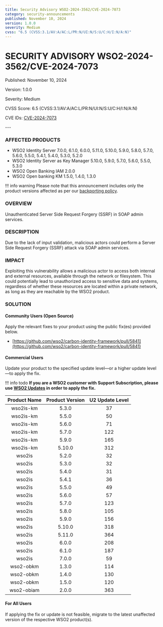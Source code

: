 ```yaml
---
title: Security Advisory WSO2-2024-3562/CVE-2024-7073
category: security-announcements
published: November 10, 2024
version: 1.0.0
severity: Medium
cvss: "6.5 (CVSS:3.1/AV:A/AC:L/PR:N/UI:N/S:U/C:H/I:N/A:N)"
---
```


# SECURITY ADVISORY WSO2-2024-3562/CVE-2024-7073

<p class="doc-info">Published: November 10, 2024</p>
<p class="doc-info">Version: 1.0.0</p>
<p class="doc-info">Severity: Medium</p>
<p class="doc-info">CVSS Score: 6.5 (CVSS:3.1/AV:A/AC:L/PR:N/UI:N/S:U/C:H/I:N/A:N)</p>
<p class="doc-info">CVE IDs: <a href="https://www.cve.org/CVERecord?id=CVE-2024-7073">CVE-2024-7073</a></p>
---

### AFFECTED PRODUCTS
* WSO2 Identity Server 7.0.0, 6.1.0, 6.0.0, 5.11.0, 5.10.0, 5.9.0, 5.8.0, 5.7.0, 5.6.0, 5.5.0, 5.4.1, 5.4.0, 5.3.0, 5.2.0
* WSO2 Identity Server as Key Manager 5.10.0, 5.9.0, 5.7.0, 5.6.0, 5.5.0, 5.3.0
* WSO2 Open Banking IAM 2.0.0
* WSO2 Open banking KM 1.5.0, 1.4.0, 1.3.0

!!! info warning
    Please note that this announcement includes only the product versions affected as per our [backporting policy](https://security.docs.wso2.com/en/latest/security-processes/vulnerability-management-process/#backport-policy).


### OVERVIEW
Unauthenticated Server Side Request Forgery (SSRF) in SOAP admin services.


### DESCRIPTION
Due to the lack of input validation, malicious actors could perform a Server Side Request Forgery (SSRF) attack via SOAP admin services.

### IMPACT
Exploiting this vulnerability allows a malicious actor to access both internal and external resources, available through the network or filesystem. This could potentially lead to unauthorized access to sensitive data and systems, regardless of whether these resources are located within a private network, as long as they are reachable by the WSO2 product.

### SOLUTION

#### Community Users (Open Source)
Apply the relevant fixes to your product using the public fix(es) provided below.

* [https://github.com/wso2/carbon-identity-framework/pull/5841](https://github.com/wso2/carbon-identity-framework/pull/5841)


#### Commercial Users
Update your product to the specified update level—or a higher update level—to apply the fix.

!!! info todo
    **If you are a WSO2 customer with Support Subscription, please use [WSO2 Updates](https://wso2.com/updates/) in order to apply the fix.**

| Product Name | Product Version | U2 Update Level |
|:------------:|:---------------:|:---------------:|
| wso2is-km    | 5.3.0           | 37              |
| wso2is-km    | 5.5.0           | 50              |
| wso2is-km    | 5.6.0           | 71              |
| wso2is-km    | 5.7.0           | 122             |
| wso2is-km    | 5.9.0           | 165             |
| wso2is-km    | 5.10.0          | 312             |
| wso2is       | 5.2.0           | 32              |
| wso2is       | 5.3.0           | 32              |
| wso2is       | 5.4.0           | 31              |
| wso2is       | 5.4.1           | 36              |
| wso2is       | 5.5.0           | 49              |
| wso2is       | 5.6.0           | 57              |
| wso2is       | 5.7.0           | 123             |
| wso2is       | 5.8.0           | 105             |
| wso2is       | 5.9.0           | 156             |
| wso2is       | 5.10.0          | 318             |
| wso2is       | 5.11.0          | 364             |
| wso2is       | 6.0.0           | 208             |
| wso2is       | 6.1.0           | 187             |
| wso2is       | 7.0.0           | 59              |
| wso2-obkm    | 1.3.0           | 114             |
| wso2-obkm    | 1.4.0           | 130             |
| wso2-obkm    | 1.5.0           | 120             |
| wso2-obiam   | 2.0.0           | 363             |

#### For All Users
If applying the fix or update is not feasible, migrate to the latest unaffected version of the respective WSO2 product(s).
